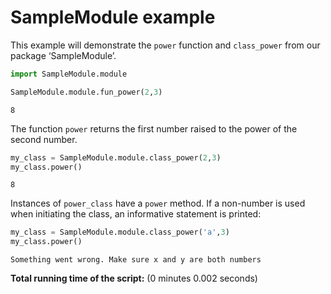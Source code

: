 <!-- DO NOT EDIT. -->
<!-- THIS FILE WAS AUTOMATICALLY GENERATED BY SPHINX-GALLERY. -->
<!-- TO MAKE CHANGES, EDIT THE SOURCE PYTHON FILE: -->
<!-- "auto_gallery-1/plot_0_samplemodule.py" -->
<!-- LINE NUMBERS ARE GIVEN BELOW. -->

<a id="sphx-glr-auto-gallery-1-plot-0-samplemodule-py"></a>

# SampleModule example

This example will demonstrate the `power` function and `class_power` from
our package ‘SampleModule’.

<!-- GENERATED FROM PYTHON SOURCE LINES 8-13 -->
```Python
import SampleModule.module

SampleModule.module.fun_power(2,3)
```

```none
8
```

<!-- GENERATED FROM PYTHON SOURCE LINES 14-16 -->

The function `power` returns the first number raised to the power of the
second number.

<!-- GENERATED FROM PYTHON SOURCE LINES 16-20 -->
```Python
my_class = SampleModule.module.class_power(2,3)
my_class.power()
```

```none
8
```

<!-- GENERATED FROM PYTHON SOURCE LINES 21-23 -->

Instances of `power_class` have a `power` method. If a non-number is
used when initiating the class, an informative statement is printed:

<!-- GENERATED FROM PYTHON SOURCE LINES 23-26 -->
```Python
my_class = SampleModule.module.class_power('a',3)
my_class.power()
```

```none
Something went wrong. Make sure x and y are both numbers
```

**Total running time of the script:** (0 minutes 0.002 seconds)

<a id="sphx-glr-download-auto-gallery-1-plot-0-samplemodule-py"></a>
